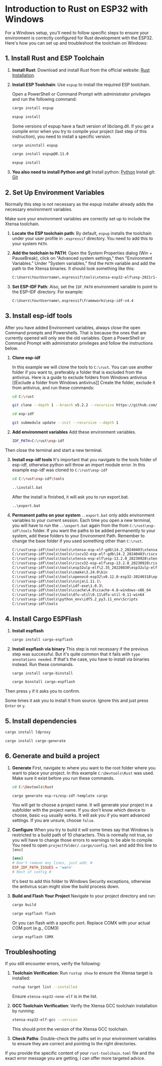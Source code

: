 # Introduction to Rust on ESP32 with Windows

For a Windows setup, you'll need to follow specific steps to ensure your environment is correctly configured for Rust development with the ESP32. Here's how you can set up and troubleshoot the toolchain on Windows:

## 1. Install Rust and ESP Toolchain

1. **Install Rust**:
   Download and install Rust from the official website: [Rust Installation](https://www.rust-lang.org/tools/install).

2. **Install ESP Toolchain**:
   Use `espup` to install the required ESP toolchain.

   Open a PowerShell or Command Prompt with administrator privileges and run the following command:

   ```sh
   cargo install espup
   ```

   ```sh
   espup install
   ```

   Some versions of espup have a fault version of libclang.dll. If you get a compile error when you try to compile your project (last step of this instruction), you need to install a specific version.

   ```sh
   cargo uninstall espup
   ```

   ```sh
   cargo install espup@0.11.0
   ```

   ```sh
   espup install
   ```

3. **You also need to install Python and git**
   Install python:  [Python](https://www.python.org/downloads/windows/)
   Install git: [Git](https://git-scm.com/downloads)
## 2. Set Up Environment Variables

Normally this step is not necessary as the espup installer already adds the necessary environment variables.

Make sure your environment variables are correctly set up to include the Xtensa toolchain.

1. **Locate the ESP toolchain path**:
   By default, `espup` installs the toolchain under your user profile in `.espressif` directory. You need to add this to your system `PATH`.

2. **Add the toolchain to PATH**:
   Open the System Properties dialog (Win + PauseBreak), click on "Advanced system settings," then "Environment Variables." Under "System variables," find the `PATH` variable and add the path to the Xtensa binaries. It should look something like this:

   ```sh
   C:\Users\YourUsername\.espressif\tools\xtensa-esp32-elf\esp-2021r1-8.4.0\xtensa-esp32-elf\bin
   ```

3. **Set ESP-IDF Path**:
   Also, set the `IDF_PATH` environment variable to point to the ESP-IDF directory. For example:

   ```sh
   C:\Users\YourUsername\.espressif\frameworks\esp-idf-v4.4
   ```

## 3. Install esp-idf tools

 After you have added Environment variables, always close the open Command prompts and Powershells. That is because the ones that are currently opened will only see the old variables.
 Open a PowerShell or Command Prompt with administrator privileges and follow the instructions below.
 
1. **Clone esp-idf**

   In this example we will clone the tools to `C:\rust`. You can use another folder if you want to, preferably a folder that is excluded from the antivirus. Here is a guide to exclude folders from Windows antivirus [[Exclude a folder from Windows antivirus]]  Create the folder, exclude it from antivirus, and run these commands:   

   ```sh
   cd C:\rust
   ```

   ```sh
   git clone --depth 1 --branch v5.2.2 --recursive https://github.com/espressif/esp-idf.git
   ```

   ```sh
   cd esp-idf
   ```

   ```sh
   git submodule update --init --recursive --depth 1
   ```

2. **Add environment variables**
   Add these environment variables.

   ```sh
   IDF_PATH=C:\rust\esp-idf
   ```

Then close the terminal and start a new terminal.

3. **Install esp-idf tools**
   It's important that you navigate to the tools folder of esp-idf, otherwise python will throw an import module error. In this example esp-idf was cloned to `C:\rust\esp-idf`

   ```sh
   cd C:\rust\esp-idf\tools
   ```

   ```sh
   ..\install.bat
   ```

   After the install is finished, it will ask you to run export.bat.

   ```sh
   ..\export.bat
   ```

4. **Permanent paths on your system**
   `..export.bat` only adds environment variables to your current session. Each time you open a new terminal, you will have to run the `..\export.bat` again from the from `C:\rust\esp-idf\tools` folder. If you want the paths to be added permanently to your system, add these folders to your Environment Path. Remember to change the base folder if you used something other than `C:\rust`.

   ```sh
   C:\rust\esp-idf\tools\tools\xtensa-esp-elf-gdb\14.2_20240403\xtensa-esp-elf-gdb\bin
   C:\rust\esp-idf\tools\tools\riscv32-esp-elf-gdb\14.2_20240403\riscv32-esp-elf-gdb\bin
   C:\rust\esp-idf\tools\tools\xtensa-esp-elf\esp-13.2.0_20230928\xtensa-esp-elf\bin
   C:\rust\esp-idf\tools\tools\riscv32-esp-elf\esp-13.2.0_20230928\riscv32-esp-elf\bin
   C:\rust\esp-idf\tools\tools\esp32ulp-elf\2.35_20220830\esp32ulp-elf\bin
   C:\rust\esp-idf\tools\tools\cmake\3.24.0\bin
   C:\rust\esp-idf\tools\tools\openocd-esp32\v0.12.0-esp32-20240318\openocd-esp32\bin
   C:\rust\esp-idf\tools\tools\ninja\1.11.1\
   C:\rust\esp-idf\tools\tools\idf-exe\1.0.3\
   C:\rust\esp-idf\tools\tools\ccache\4.8\ccache-4.8-windows-x86_64
   C:\rust\esp-idf\tools\tools\dfu-util\0.11\dfu-util-0.11-win64
   C:\rust\esp-idf\tools\python_env\idf5.2_py3.11_env\Scripts
   C:\rust\esp-idf\tools
   ```

## 4. Install Cargo ESPFlash

1. **Install espflash**

   ```sh
   cargo install cargo-espflash
   ```

2. **Install espflash via binary**
   This step is not necessary if the previous step was successful. But it's quite common that it fails with `type annotations needed`. If that's the case, you have to install via binaries instead. Run these commands.

   ```sh
   cargo install cargo-binstall
   ```

   ```sh
   cargo binstall cargo-espflash
   ```
Then press `y` if it asks you to confirm.

Some times it ask you to install it from source. Ignore this and just press `Enter` or `y`.

## 5. Install dependencies

```sh
cargo install ldproxy
```

```sh
cargo install cargo-generate
```

## 6. Generate and build a project

1. **Generate**
First, navigate to where you want to the root folder where you want to place your project. In this example `C:\Devtools\Rust` was used. Make sure it exist before you run these commands.
   ```sh
   cd C:\Devtools\Rust
   ```

   ```sh
   cargo generate esp-rs/esp-idf-template cargo
   ```

   You will get to choose a project name. It will generate your project in a subfolder with the project name. 
   If you don't know which device to choose, basic `esp` usually works.
   It will ask you if you want advanced settings. If you are unsure, choose `false`.

2. **Configure**
   When you try to build it will some times say that Windows is restricted to a build path of 10 characters. This is normally not true, so you will have to change those errors to warnings to be able to compile. You need to open `projectfolder/.cargo/config.toml` and add this line to `[env]`

   ```toml
   [env]
   # Don't remove any lines, just add: #
   ESP_IDF_PATH_ISSUES = 'warn'
   # Rest of config #
   ```

   It's best to add this folder to Windows Security exceptions, otherwise the antivirus scan might slow the build process down.

3. **Build and Flash Your Project**
   Navigate to your project directory and run:

   ```sh
   cargo build
   ```

   ```sh
   cargo espflash flash 
   ```

   Or you can flash with a specific port. Replace COMX with your actual COM port (e.g., COM3)

   ```sh
   cargo espflash COMX 
   ```

## Troubleshooting

If you still encounter errors, verify the following:

1. **Toolchain Verification**:
   Run `rustup show` to ensure the Xtensa target is installed:

   ```sh
   rustup target list --installed
   ```

   Ensure `xtensa-esp32-none-elf` is in the list.

2. **GCC Toolchain Verification**:
   Verify the Xtensa GCC toolchain installation by running:

   ```sh
   xtensa-esp32-elf-gcc --version
   ```

   This should print the version of the Xtensa GCC toolchain.

3. **Check Paths**:
   Double-check the paths set in your environment variables to ensure they are correct and pointing to the right directories.

If you provide the specific content of your `rust-toolchain.toml` file and the exact error message you are getting, I can offer more targeted advice.